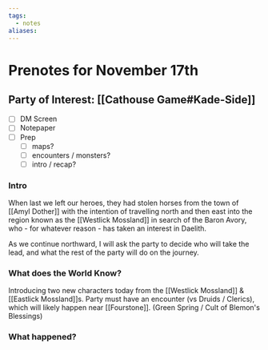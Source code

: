 ```yaml
---
tags:
  - notes
aliases:
---
```


# Prenotes for November 17th
## Party of Interest: [[Cathouse Game#Kade-Side]]
- [ ] DM Screen
- [ ] Notepaper
- [ ] Prep
	- [ ] maps?
	- [ ] encounters / monsters?
	- [ ] intro / recap?

### Intro

When last we left our heroes, they had stolen horses from the town of [[Amyl Dother]] with the intention of travelling north and then east into the region known as the [[Westlick Mossland]] in search of the Baron Avory, who - for whatever reason - has taken an interest in Daelith.

As we continue northward, I will ask the party to decide who will take the lead, and what the rest of the party will do on the journey.

### What does the World Know?

Introducing two new characters today from the [[Westlick Mossland]] & [[Eastlick Mossland]]s. Party must have an encounter (vs Druids / Clerics), which will likely happen near [[Fourstone]]. 
	(Green Spring / Cult of Blemon's Blessings)

### What happened?